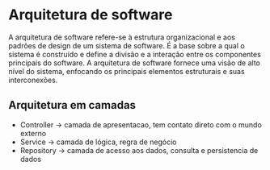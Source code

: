 # Arquitetura de software
A arquitetura de software refere-se à estrutura organizacional e aos padrões de design de um sistema de software. É a base sobre a qual o sistema é construído e define a divisão e a interação entre os componentes principais do software. A arquitetura de software fornece uma visão de alto nível do sistema, enfocando os principais elementos estruturais e suas interconexões.

## Arquitetura em camadas

- Controller -> camada de apresentacao, tem contato direto com o mundo externo
- Service -> camada de lógica, regra de negócio
- Repository -> camada de acesso aos dados, consulta e persistencia de dados
